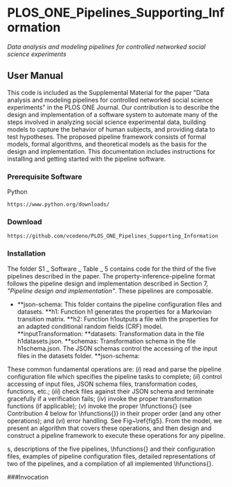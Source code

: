 # PLOS_ONE_Pipelines_Supporting_Information
_Data analysis and modeling pipelines for controlled networked social science experiments_

## User Manual
This code is included as the Supplemental Material for the paper "Data analysis and modeling pipelines for controlled networked social science experiments" in the PLOS ONE Journal.
Our contribution is to describe the design and implementation of a software system 
to automate many of the steps involved in analyzing social science experimental data, building models to capture the behavior of human subjects, and providing data to test hypotheses. 
The proposed pipeline framework consists of formal models, formal algorithms, and theoretical models as the basis for the design and implementation.
This documentation includes instructions for installing and getting started with the pipeline software.

### Prerequisite Software
Python
```
https://www.python.org/downloads/
```

### Download
```
https://github.com/vcedeno/PLOS_ONE_Pipelines_Supporting_Information
```

### Installation
The folder S1 _ Software _ Table _ 5 contains code for the third of the five pipelines described in the paper.
The property-inference-pipeline format follows the pipeline design and implementation
described in Section 7, _"Pipeline design and implementation"_. These pipelines are
composable.

* **json-schema: This folder contains the pipeline configuration files and datasets. 
   **h1: Function h1 generates the properties for a Markovian transition matrix.
   **h2: Function h1outputs a file with the properties for an adapted conditional random fields (CRF) model.
   **inputTransformation: 
   	**datasets: Transformation data in the file h1datasets.json.
   	**schemas: Transformation schema in the file h1schema.json. The JSON schemas control the accessing of the input files in the datasets folder.
  **json-schema: 


These common fundamental operations are:
$(i)$ read and parse the pipeline configuration file which
specifies the pipeline tasks to complete;
$(ii)$ control accessing of input files, JSON schema files,
transformation codes, functions, etc.;
$(iii)$ check files against their JSON schema and terminate
gracefully if a verification fails;
$(iv)$ invoke the proper transformation functions (if applicable);
$(v)$ invoke the proper \hfunctions{} (see Contribution 4 below for \hfunctions{})
in their proper order (and any other operations);
and
$(vi)$ error handling.
See Fig~\ref{fig5}.
From the model, we present an algorithm that covers these operations,
and then design and construct a pipeline framework
to execute these operations for any pipeline.

s,
descriptions of the five pipelines,
\hfunctions{} and their configuration files,
examples of pipeline configuration files,
detailed representations of two of the pipelines,
and a compilation of all implemented \hfunctions{}.


###Invocation



